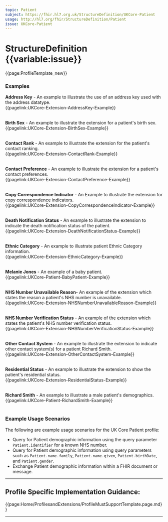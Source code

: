 ```yaml
---
topic: Patient
subject: https://fhir.hl7.org.uk/StructureDefinition/UKCore-Patient
usage: http://hl7.org/fhir/StructureDefinition/Patient
issue: UKCore-Patient
---
```

# StructureDefinition {{variable:issue}}

<nocheck>
{{page:ProfileTemplate_new}}

<div id="Examples" class="tabcontent">
  <h3>Examples</h3>
<b>Address Key</b> - An example to illustrate the use of an address key used with the address datatype. </br>
{{pagelink:UKCore-Extension-AddressKey-Example}}   <br><br>

<b>Birth Sex</b> - An example to illustrate the extension for a patient's birth sex. </br>
{{pagelink:UKCore-Extension-BirthSex-Example}}   <br><br>

<b>Contact Rank</b> - An example to illustrate the extension for the patient's contact ranking. </br>
{{pagelink:UKCore-Extension-ContactRank-Example}}   <br><br>

<b>Contact Preference</b> - An example to illustrate the extension for a patient's contact preferences. </br>
{{pagelink:UKCore-Extension-ContactPreference-Example}}   <br><br>

<b>Copy Correspondence Indicator</b> - An Example to illustrate the extension for copy correspondence indicators. </br>
{{pagelink:UKCore-Extension-CopyCorrespondenceIndicator-Example}}   <br><br>

<b>Death Notification Status</b> - An example to illustrate the extension to indicate the death notification status of the patient. </br>
{{pagelink:UKCore-Extension-DeathNotificationStatus-Example}}   <br><br>

<b>Ethnic Category</b> - An example to illustrate patient Ethnic Category information. </br>
{{pagelink:UKCore-Extension-EthnicCategory-Example}}   <br><br>

<b>Melanie Jones</b> - An example of a baby patient. </br>
{{pagelink:UKCore-Patient-BabyPatient-Example}} <br><br>

<b>NHS Number Unavailable Reason</b>- An example of the extension which states the reason a patient's NHS number is unavailable.<br>
{{pagelink:UKCore-Extension-NHSNumberUnavailableReason-Example}} <br><br>

<b>NHS Number Verification Status</b> - An example of the extension which states the patient's NHS number verification status. </br>
{{pagelink:UKCore-Extension-NHSNumberVerificationStatus-Example}}   <br><br>

<b>Other Contact System</b> - An example to illustrate the extension to indicate other contact system(s) for a patient Richard Smith. </br>
{{pagelink:UKCore-Extension-OtherContactSystem-Example}}   <br><br>

<b>Residential Status</b> - An example to illustrate the extension to show the patient's residential status. </br>
{{pagelink:UKCore-Extension-ResidentialStatus-Example}}     <br><br> 

<b>Richard Smith</b> - An example to illustrate a male patient's demographics. </br>
{{pagelink:UKCore-Patient-RichardSmith-Example}}   <br><br>
</div>
</nocheck>

<div id="ProfileGuidance">

### Example Usage Scenarios ###
The following are example usage scenarios for the UK Core Patient profile:

- Query for Patient demographic information using the query parameter `Patient.identifier` for a known NHS number.
- Query for Patient demographic information using query parameters such as `Patient.name.family`, `Patient.name.given`, `Patient.birthDate`, and `Patient.gender`.
- Exchange Patient demographic information within a FHIR document or message.

<hr class="thickline">

## Profile Specific Implementation Guidance: ##

{{page:Home/ProfilesandExtensions/ProfileMustSupportTemplate.page.md}}

</div>

---
